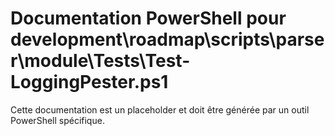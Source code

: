 # Documentation PowerShell pour development\roadmap\scripts\parser\module\Tests\Test-LoggingPester.ps1

Cette documentation est un placeholder et doit être générée par un outil PowerShell spécifique.
